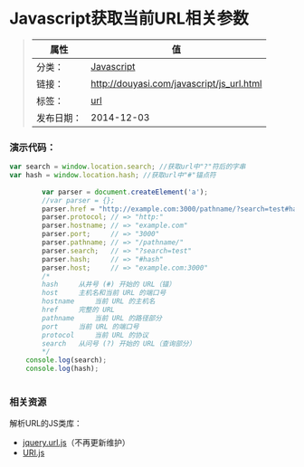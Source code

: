 # Javascript获取当前URL相关参数

>|  属性  |  值  |
>| ----- | ----- |
>| 分类： | [Javascript](http://douyasi.com/category/javascript/) |
>| 链接： | http://douyasi.com/javascript/js_url.html |
>| 标签： | [url](http://douyasi.com/tag/url)  |
>| 发布日期： | 2014-12-03 |

### 演示代码：

```javascript
var search = window.location.search; //获取url中"?"符后的字串
var hash = window.location.hash; //获取url中"#"锚点符
		
		var parser = document.createElement('a');
		//var parser = {};
		parser.href = "http://example.com:3000/pathname/?search=test#hash";
		parser.protocol; // => "http:"
		parser.hostname; // => "example.com"
		parser.port;     // => "3000"
		parser.pathname; // => "/pathname/"
		parser.search;   // => "?search=test"
		parser.hash;     // => "#hash"
		parser.host;     // => "example.com:3000"
		/*
		hash	 从井号 (#) 开始的 URL（锚）
		host	 主机名和当前 URL 的端口号
		hostname	 当前 URL 的主机名
		href	 完整的 URL
		pathname	 当前 URL 的路径部分
		port	 当前 URL 的端口号
		protocol	 当前 URL 的协议
		search	 从问号 (?) 开始的 URL（查询部分）
		*/
	console.log(search);
	console.log(hash);
 
```





### 相关资源

解析URL的JS类库：

- [jquery.url.js](https://github.com/allmarkedup/purl)（不再更新维护）
- [URI.js](https://github.com/medialize/URI.js)